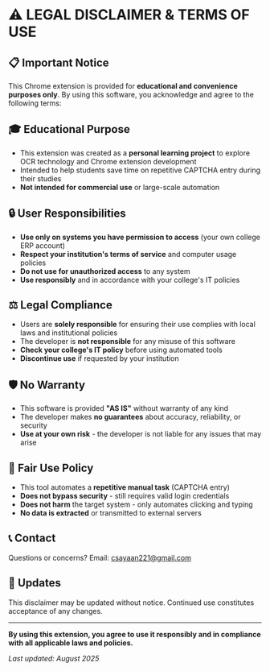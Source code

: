 # ⚠️ LEGAL DISCLAIMER & TERMS OF USE

## 📋 Important Notice

This Chrome extension is provided for **educational and convenience purposes only**. By using this software, you acknowledge and agree to the following terms:

## 🎓 Educational Purpose
- This extension was created as a **personal learning project** to explore OCR technology and Chrome extension development
- Intended to help students save time on repetitive CAPTCHA entry during their studies
- **Not intended for commercial use** or large-scale automation

## 🔒 User Responsibilities
- **Use only on systems you have permission to access** (your own college ERP account)
- **Respect your institution's terms of service** and computer usage policies
- **Do not use for unauthorized access** to any system
- **Use responsibly** and in accordance with your college's IT policies

## ⚖️ Legal Compliance
- Users are **solely responsible** for ensuring their use complies with local laws and institutional policies
- The developer is **not responsible** for any misuse of this software
- **Check your college's IT policy** before using automated tools
- **Discontinue use** if requested by your institution

## 🛡️ No Warranty
- This software is provided **"AS IS"** without warranty of any kind
- The developer makes **no guarantees** about accuracy, reliability, or security
- **Use at your own risk** - the developer is not liable for any issues that may arise

## 🤝 Fair Use Policy
- This tool automates a **repetitive manual task** (CAPTCHA entry)
- **Does not bypass security** - still requires valid login credentials
- **Does not harm** the target system - only automates clicking and typing
- **No data is extracted** or transmitted to external servers

## 📞 Contact
Questions or concerns? Email: csayaan221@gmail.com

## 🔄 Updates
This disclaimer may be updated without notice. Continued use constitutes acceptance of any changes.

---

**By using this extension, you agree to use it responsibly and in compliance with all applicable laws and policies.**

*Last updated: August 2025*
